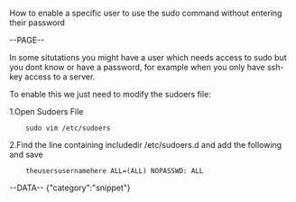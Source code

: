 How to enable a specific user to use the sudo command without entering their password

--PAGE--

In some situtations you might have a user which needs access to sudo but you dont know or have a password, for example when you only
have ssh-key access to a server.

To enable this we just need to modify the sudoers file:

1.Open Sudoers File
    
        sudo vim /etc/sudoers
    
2.Find the line containing includedir /etc/sudoers.d and add the following and save

        theusersusernamehere ALL=(ALL) NOPASSWD: ALL


--DATA-- {"category":"snippet"}
